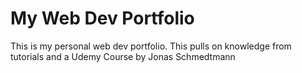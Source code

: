 # My Web Dev Portfolio
This is my personal web dev portfolio. 
This pulls on knowledge from tutorials and a Udemy Course by Jonas Schmedtmann
